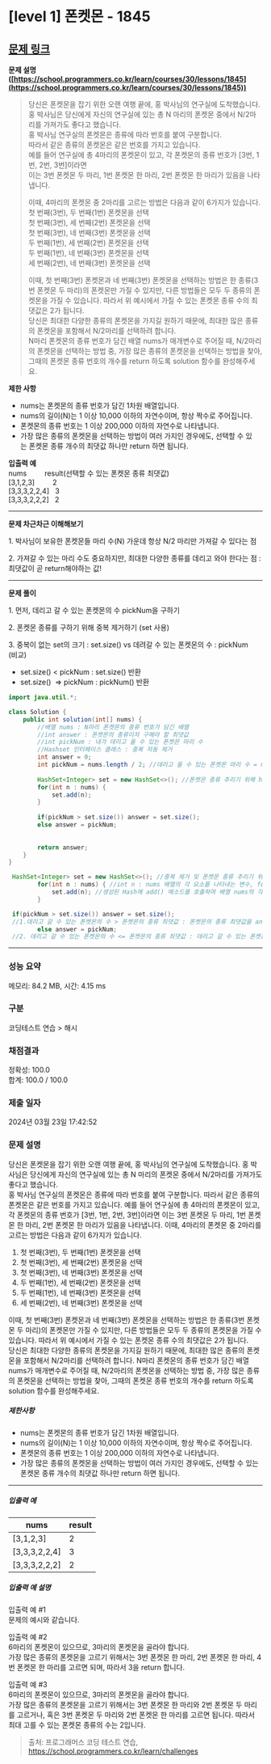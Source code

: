 # [level 1] 폰켓몬 - 1845 

[문제 링크](https://school.programmers.co.kr/learn/courses/30/lessons/1845) 
---

**문제 설명 ([https://school.programmers.co.kr/learn/courses/30/lessons/1845](https://school.programmers.co.kr/learn/courses/30/lessons/1845))**

> 당신은 폰켓몬을 잡기 위한 오랜 여행 끝에, 홍 박사님의 연구실에 도착했습니다.  
> 홍 박사님은 당신에게 자신의 연구실에 있는 총 N 마리의 폰켓몬 중에서 N/2마리를 가져가도 좋다고 했습니다.  
> 홍 박사님 연구실의 폰켓몬은 종류에 따라 번호를 붙여 구분합니다.  
> 따라서 같은 종류의 폰켓몬은 같은 번호를 가지고 있습니다.  
> 예를 들어 연구실에 총 4마리의 폰켓몬이 있고, 각 폰켓몬의 종류 번호가 \[3번, 1번, 2번, 3번\]이라면  
> 이는 3번 폰켓몬 두 마리, 1번 폰켓몬 한 마리, 2번 폰켓몬 한 마리가 있음을 나타냅니다.  
>   
> 이때, 4마리의 폰켓몬 중 2마리를 고르는 방법은 다음과 같이 6가지가 있습니다.  
> 첫 번째(3번), 두 번째(1번) 폰켓몬을 선택  
> 첫 번째(3번), 세 번째(2번) 폰켓몬을 선택  
> 첫 번째(3번), 네 번째(3번) 폰켓몬을 선택  
> 두 번째(1번), 세 번째(2번) 폰켓몬을 선택  
> 두 번째(1번), 네 번째(3번) 폰켓몬을 선택  
> 세 번째(2번), 네 번째(3번) 폰켓몬을 선택  
>   
> 이때, 첫 번째(3번) 폰켓몬과 네 번째(3번) 폰켓몬을 선택하는 방법은 한 종류(3번 폰켓몬 두 마리)의 폰켓몬만 가질 수 있지만, 다른 방법들은 모두 두 종류의 폰켓몬을 가질 수 있습니다. 따라서 위 예시에서 가질 수 있는 폰켓몬 종류 수의 최댓값은 2가 됩니다.  
> 당신은 최대한 다양한 종류의 폰켓몬을 가지길 원하기 때문에, 최대한 많은 종류의 폰켓몬을 포함해서 N/2마리를 선택하려 합니다.  
> N마리 폰켓몬의 종류 번호가 담긴 배열 nums가 매개변수로 주어질 때, N/2마리의 폰켓몬을 선택하는 방법 중, 가장 많은 종류의 폰켓몬을 선택하는 방법을 찾아, 그때의 폰켓몬 종류 번호의 개수를 return 하도록 solution 함수를 완성해주세요.

**제한 사항**

-   nums는 폰켓몬의 종류 번호가 담긴 1차원 배열입니다.
-   nums의 길이(N)는 1 이상 10,000 이하의 자연수이며, 항상 짝수로 주어집니다.
-   폰켓몬의 종류 번호는 1 이상 200,000 이하의 자연수로 나타냅니다.
-   가장 많은 종류의 폰켓몬을 선택하는 방법이 여러 가지인 경우에도, 선택할 수 있는 폰켓몬 종류 개수의 최댓값 하나만 return 하면 됩니다.

**입출력 예**  
nums         result(선택할 수 있는 폰켓몬 종류 최댓값)  
\[3,1,2,3\]         2  
\[3,3,3,2,2,4\]   3  
\[3,3,3,2,2,2\]   2

---

**문제 차근차근 이해해보기**

1\. 박사님이 보유한 폰켓몬들 마리 수(N) 가운데 항상 N/2 마리만 가져갈 수 있다는 점

2\. 가져갈 수 있는 마리 수도 중요하지만, 최대한 다양한 종류를 데리고 와야 한다는 점 : 최댓값이 곧 return해야하는 값!

---

**문제 풀이**

1\. 먼저, 데리고 갈 수 있는 폰켓몬의 수 pickNum을 구하기

2\. 폰켓몬 종류를 구하기 위해 중복 제거하기 (set 사용)

3\. 중복이 없는 set의 크기 : set.size() vs 데려갈 수 있는 폰켓몬의 수 : pickNum      (비교)

-   set.size() < pickNum : set.size() 반환
-   set.size()  => pickNum : pickNum() 반환

```java
import java.util.*;

class Solution {
    public int solution(int[] nums) {
        //배열 nums : N마리 폰켓몬의 종류 번호가 담긴 배열
        //int answer : 폰켓몬의 종류이자 구해야 할 최댓값
        //int pickNum : 내가 데리고 올 수 있는 폰켓몬 마리 수
        //Hashset 인터페이스 클래스 : 중복 자동 제거
        int answer = 0;
        int pickNum = nums.length / 2; //데리고 올 수 있는 폰켓몬 마리 수 = nums/2 마리
        
        HashSet<Integer> set = new HashSet<>(); //폰켓몬 종류 추리기 위해 hashset 인터페이스 활용
        for(int n : nums) { 
            set.add(n);
        }
        
        if(pickNum > set.size()) answer = set.size();
        else answer = pickNum;
               
        
        return answer;
    }
}
```

```java
 HashSet<Integer> set = new HashSet<>(); //중복 제거 및 폰켓몬 종류 추리기 위해 hashset 인터페이스 활용
        for(int n : nums) { //int n : nums 배열의 각 요소를 나타내는 변수, for문의 역할 : 배열 nums의 모든 요소에 접근하기 위한 반복문
            set.add(n); //생성된 Hash에 add() 메소드를 호출하여 배열 nums의 각 n값을 추가 및 중복 걸러냄 (true or false로)
        }
```

```java
 if(pickNum > set.size()) answer = set.size();
 //1.데리고 갈 수 있는 폰켓몬의 수 > 폰켓몬의 종류 최댓값 : 폰켓몬의 종류 최댓값을 answer로 출력
        else answer = pickNum; 
 //2. 데리고 갈 수 있는 폰켓몬의 수 <= 폰켓몬의 종류 최댓값 : 데리고 갈 수 있는 폰켓몬의 수를 answer로 출력
```

---
### 성능 요약

메모리: 84.2 MB, 시간: 4.15 ms

### 구분

코딩테스트 연습 > 해시

### 채점결과

정확성: 100.0<br/>합계: 100.0 / 100.0

### 제출 일자

2024년 03월 23일 17:42:52

### 문제 설명

<p>당신은 폰켓몬을 잡기 위한 오랜 여행 끝에, 홍 박사님의 연구실에 도착했습니다. 홍 박사님은 당신에게 자신의 연구실에 있는 총 N 마리의 폰켓몬 중에서 N/2마리를 가져가도 좋다고 했습니다.<br>
홍 박사님 연구실의 폰켓몬은 종류에 따라 번호를 붙여 구분합니다. 따라서 같은 종류의 폰켓몬은 같은 번호를 가지고 있습니다. 예를 들어 연구실에 총 4마리의 폰켓몬이 있고, 각 폰켓몬의 종류 번호가 [3번, 1번, 2번, 3번]이라면 이는 3번 폰켓몬 두 마리, 1번 폰켓몬 한 마리, 2번 폰켓몬 한 마리가 있음을 나타냅니다. 이때, 4마리의 폰켓몬 중 2마리를 고르는 방법은 다음과 같이 6가지가 있습니다.</p>

<ol>
<li>첫 번째(3번), 두 번째(1번) 폰켓몬을 선택</li>
<li>첫 번째(3번), 세 번째(2번) 폰켓몬을 선택</li>
<li>첫 번째(3번), 네 번째(3번) 폰켓몬을 선택</li>
<li>두 번째(1번), 세 번째(2번) 폰켓몬을 선택</li>
<li>두 번째(1번), 네 번째(3번) 폰켓몬을 선택</li>
<li>세 번째(2번), 네 번째(3번) 폰켓몬을 선택</li>
</ol>

<p>이때, 첫 번째(3번) 폰켓몬과 네 번째(3번) 폰켓몬을 선택하는 방법은 한 종류(3번 폰켓몬 두 마리)의 폰켓몬만 가질 수 있지만, 다른 방법들은 모두 두 종류의 폰켓몬을 가질 수 있습니다. 따라서 위 예시에서 가질 수 있는 폰켓몬 종류 수의 최댓값은 2가 됩니다.<br>
당신은 최대한 다양한 종류의 폰켓몬을 가지길 원하기 때문에, 최대한 많은 종류의 폰켓몬을 포함해서 N/2마리를 선택하려 합니다. N마리 폰켓몬의 종류 번호가 담긴 배열 nums가 매개변수로 주어질 때, N/2마리의 폰켓몬을 선택하는 방법 중, 가장 많은 종류의 폰켓몬을 선택하는 방법을 찾아, 그때의 폰켓몬 종류 번호의 개수를 return 하도록 solution 함수를 완성해주세요.</p>

<h5>제한사항</h5>

<ul>
<li>nums는 폰켓몬의 종류 번호가 담긴 1차원 배열입니다.</li>
<li>nums의 길이(N)는 1 이상 10,000 이하의 자연수이며, 항상 짝수로 주어집니다.</li>
<li>폰켓몬의 종류 번호는 1 이상 200,000 이하의 자연수로 나타냅니다.</li>
<li>가장 많은 종류의 폰켓몬을 선택하는 방법이 여러 가지인 경우에도, 선택할 수 있는 폰켓몬 종류 개수의 최댓값 하나만 return 하면 됩니다.</li>
</ul>

<hr>

<h5>입출력 예</h5>
<table class="table">
        <thead><tr>
<th>nums</th>
<th>result</th>
</tr>
</thead>
        <tbody><tr>
<td>[3,1,2,3]</td>
<td>2</td>
</tr>
<tr>
<td>[3,3,3,2,2,4]</td>
<td>3</td>
</tr>
<tr>
<td>[3,3,3,2,2,2]</td>
<td>2</td>
</tr>
</tbody>
      </table>
<h5>입출력 예 설명</h5>

<p>입출력 예 #1<br>
문제의 예시와 같습니다.</p>

<p>입출력 예 #2<br>
6마리의 폰켓몬이 있으므로, 3마리의 폰켓몬을 골라야 합니다.<br>
가장 많은 종류의 폰켓몬을 고르기 위해서는 3번 폰켓몬 한 마리, 2번 폰켓몬 한 마리, 4번 폰켓몬 한 마리를 고르면 되며, 따라서 3을 return 합니다.</p>

<p>입출력 예 #3<br>
6마리의 폰켓몬이 있으므로, 3마리의 폰켓몬을 골라야 합니다.<br>
가장 많은 종류의 폰켓몬을 고르기 위해서는 3번 폰켓몬 한 마리와 2번 폰켓몬 두 마리를 고르거나, 혹은 3번 폰켓몬 두 마리와 2번 폰켓몬 한 마리를 고르면 됩니다. 따라서 최대 고를 수 있는 폰켓몬 종류의 수는 2입니다.</p>


> 출처: 프로그래머스 코딩 테스트 연습, https://school.programmers.co.kr/learn/challenges
